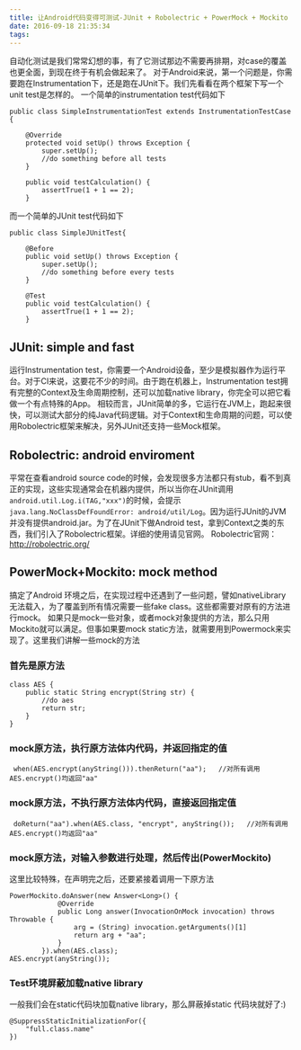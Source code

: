 ```yaml
---
title: 让Android代码变得可测试-JUnit + Robolectric + PowerMock + Mockito
date: 2016-09-18 21:35:34
tags:
---
```

自动化测试是我们常常幻想的事，有了它测试那边不需要再排期，对case的覆盖也更全面，到现在终于有机会做起来了。
对于Android来说，第一个问题是，你需要跑在Instrumentation下，还是跑在JUnit下。我们先看看在两个框架下写一个unit test是怎样的。
一个简单的instrumentation test代码如下
```
public class SimpleInstrumentationTest extends InstrumentationTestCase {

    @Override
    protected void setUp() throws Exception {
        super.setUp();
        //do something before all tests
    }

    public void testCalculation() {
        assertTrue(1 + 1 == 2);
    }
```
而一个简单的JUnit test代码如下
```
public class SimpleJUnitTest{

    @Before
    public void setUp() throws Exception {
        super.setUp();
        //do something before every tests
    }

    @Test
    public void testCalculation() {
        assertTrue(1 + 1 == 2);
    }
```
## JUnit: simple and fast
运行Instrumentation test，你需要一个Android设备，至少是模拟器作为运行平台。对于CI来说，这要花不少的时间。由于跑在机器上，Instrumentation test拥有完整的Context及生命周期控制，还可以加载native library，你完全可以把它看做一个有点特殊的App。
相较而言，JUnit简单的多，它运行在JVM上，跑起来很快，可以测试大部分的纯Java代码逻辑。对于Context和生命周期的问题，可以使用Robolectric框架来解决，另外JUnit还支持一些Mock框架。
## Robolectric: android enviroment
平常在查看android source code的时候，会发现很多方法都只有stub，看不到真正的实现，这些实现通常会在机器内提供，所以当你在JUnit调用`android.util.Log.i(TAG,"xxx")`的时候，会提示`java.lang.NoClassDefFoundError: android/util/Log`。因为运行JUnit的JVM并没有提供android.jar。为了在JUnit下做Android test，拿到Context之类的东西，我们引入了Robolectric框架。详细的使用请见官网。
Robolectric官网：http://robolectric.org/
## PowerMock+Mockito: mock method
搞定了Android 环境之后，在实现过程中还遇到了一些问题，譬如nativeLibrary无法载入，为了覆盖到所有情况需要一些fake class。这些都需要对原有的方法进行mock。
如果只是mock一些对象，或者mock对象提供的方法，那么只用Mockito就可以满足。但事如果要mock static方法，就需要用到Powermock来实现了。这里我们讲解一些mock的方法
### 首先是原方法
```
class AES {
    public static String encrypt(String str) {
        //do aes
        return str;
    }
}
```

### mock原方法，执行原方法体内代码，并返回指定的值
```
 when(AES.encrypt(anyString())).thenReturn("aa");   //对所有调用AES.encrypt()均返回"aa"
```
### mock原方法，不执行原方法体内代码，直接返回指定值
```
 doReturn("aa").when(AES.class, "encrypt", anyString());   //对所有调用AES.encrypt()均返回"aa"
```
### mock原方法，对输入参数进行处理，然后传出(PowerMockito)
这里比较特殊，在声明完之后，还要紧接着调用一下原方法
```
PowerMockito.doAnswer(new Answer<Long>() {
            @Override
            public Long answer(InvocationOnMock invocation) throws Throwable {
                arg = (String) invocation.getArguments()[1]
                return arg + "aa";
            }
        }).when(AES.class);
AES.encrypt(anyString());
```
### Test环境屏蔽加载native library
一般我们会在static代码块加载native library，那么屏蔽掉static 代码块就好了:)
```
@SuppressStaticInitializationFor({
    "full.class.name"
})
```